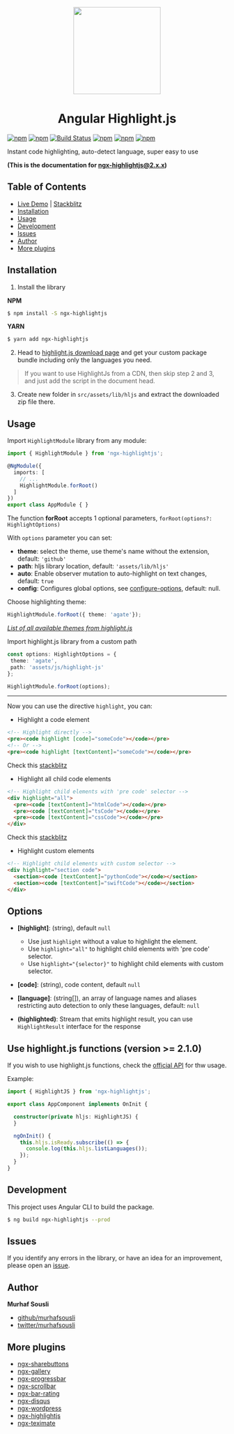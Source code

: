 <p align="center">
  <img height="200px" width="200px" style="text-align: center" src="https://cdn.rawgit.com/MurhafSousli/ngx-highlightjs/b8b00ec3/src/assets/logo.svg">
  <h1 align="center">Angular Highlight.js</h1>
</p>

[![npm](https://img.shields.io/badge/demo-online-ed1c46.svg)](https://murhafsousli.github.io/ngx-highlightjs/)
[![npm](https://img.shields.io/npm/v/ngx-highlightjs.svg?maxAge=2592000?style=plastic)](https://www.npmjs.com/package/ngx-highlightjs)
[![Build Status](https://travis-ci.org/MurhafSousli/ngx-highlightjs.svg?branch=master)](https://www.npmjs.com/package/ngx-highlightjs)
[![npm](https://img.shields.io/npm/dt/ngx-highlightjs.svg?maxAge=2592000?style=plastic)](https://www.npmjs.com/package/ngx-highlightjs)
[![npm](https://img.shields.io/npm/dm/ngx-highlightjs.svg)](https://www.npmjs.com/package/ngx-highlightjs)
[![npm](https://img.shields.io/npm/l/express.svg?maxAge=2592000)](/LICENSE)

Instant code highlighting, auto-detect language, super easy to use

**(This is the documentation for ngx-highlightjs@2.x.x)**

## Table of Contents

- [Live Demo](https://MurhafSousli.github.io/ngx-highlightjs/) | [Stackblitz](https://stackblitz.com/edit/ngx-highlightjs-v2)
- [Installation](#installation)
- [Usage](#usage)
- [Development](#development)
- [Issues](#issues)
- [Author](#author)
- [More plugins](#more-plugins)

<a name="installation"/>

## Installation

1. Install the library

**NPM**

```bash
$ npm install -S ngx-highlightjs
```

**YARN**

```bash
$ yarn add ngx-highlightjs
```

2. Head to [highlight.js download page](https://highlightjs.org/download/) and get your custom package bundle including only the languages you need.

 > If you want to use HighlightJs from a CDN, then skip step 2 and 3, and just add the script in the document head.

3. Create new folder in `src/assets/lib/hljs` and extract the downloaded zip file there.

<a name="usage"/>

## Usage

Import `HighlightModule` library from any module:

```ts
import { HighlightModule } from 'ngx-highlightjs';

@NgModule({
  imports: [
    // ...
    HighlightModule.forRoot()
  ]
})
export class AppModule { }
```

The function **forRoot** accepts 1 optional parameters, `forRoot(options?: HighlightOptions)`

With `options` parameter you can set:

- **theme**: select the theme, use theme's name without the extension, default: `'github'`
- **path**: hljs library location, default: `'assets/lib/hljs'`
- **auto**: Enable observer mutation to auto-highlight on text changes, default: `true`
- **config**: Configures global options, see [configure-options](http://highlightjs.readthedocs.io/en/latest/api.html#configure-options), default: null.

 Choose highlighting theme:

```ts
HighlightModule.forRoot({ theme: 'agate'});
```

_[List of all available themes from highlight.js](https://github.com/isagalaev/highlight.js/tree/master/src/styles)_

 Import highlight.js library from a custom path
 ```ts
const options: HighlightOptions = {
  theme: 'agate',
  path: 'assets/js/highlight-js'
};

HighlightModule.forRoot(options);
 ```

---

Now you can use the directive `highlight`, you can:

- Highlight a code element

```html
<!-- Highlight directly -->
<pre><code highlight [code]="someCode"></code></pre>
<!-- Or -->
<pre><code highlight [textContent]="someCode"></code></pre>
```

Check this [stackblitz](https://stackblitz.com/edit/ngx-highlightjs-v2)

- Highlight all child code elements

```html
<!-- Highlight child elements with 'pre code' selector -->
<div highlight="all">
  <pre><code [textContent]="htmlCode"></code></pre>
  <pre><code [textContent]="tsCode"></code></pre>
  <pre><code [textContent]="cssCode"></code></pre>
</div>
```

Check this [stackblitz](https://stackblitz.com/edit/ngx-highlightjs-all-v2)

- Highlight custom elements

```html
<!-- Highlight child elements with custom selector -->
<div highlight="section code">
  <section><code [textContent]="pythonCode"></code></section>
  <section><code [textContent]="swiftCode"></code></section>
</div>
```

## Options

- **[highlight]**: (string), default `null`

  - Use just `highlight` without a value to highlight the element.
  - Use `highlight="all"` to highlight child elements with 'pre code' selector.
  - Use `highlight="{selector}"` to highlight child elements with custom selector.

- **[code]**: (string), code content, default `null`

- **[language]**: (string[]), an array of language names and aliases restricting auto detection to only these languages, default: `null`

- **(highlighted)**: Stream that emits highlight result, you can use `HighlightResult` interface for the response


## Use highlight.js functions (version >= 2.1.0)

If you wish to use highlight.js functions, check the [official API](http://highlightjs.readthedocs.io/en/latest/api.html#) for thw usage.

Example:

```ts
import { HighlightJS } from 'ngx-highlightjs';

export class AppComponent implements OnInit {

  constructor(private hljs: HighlightJS) {
  }

  ngOnInit() {
    this.hljs.isReady.subscribe(() => {
      console.log(this.hljs.listLanguages());
    });
  }
}
```

<a name="development"/>

## Development

This project uses Angular CLI to build the package.

```bash
$ ng build ngx-highlightjs --prod
```

<a name="issues"/>

## Issues

If you identify any errors in the library, or have an idea for an improvement, please open an [issue](https://github.com/MurhafSousli/ngx-highlightjs/issues).

<a name="author"/>

## Author

 **Murhaf Sousli**

- [github/murhafsousli](https://github.com/MurhafSousli)
- [twitter/murhafsousli](https://twitter.com/MurhafSousli)

<a name="more-plugins"/>

## More plugins

- [ngx-sharebuttons](https://github.com/MurhafSousli/ngx-sharebuttons)
- [ngx-gallery](https://github.com/MurhafSousli/ngx-gallery)
- [ngx-progressbar](https://github.com/MurhafSousli/ngx-progressbar)
- [ngx-scrollbar](https://github.com/MurhafSousli/ngx-scrollbar)
- [ngx-bar-rating](https://github.com/MurhafSousli/ngx-bar-rating)
- [ngx-disqus](https://github.com/MurhafSousli/ngx-disqus)
- [ngx-wordpress](https://github.com/MurhafSousli/ngx-wordpress)
- [ngx-highlightjs](https://github.com/MurhafSousli/ngx-highlightjs)
- [ngx-teximate](https://github.com/MurhafSousli/ngx-teximate)
